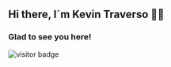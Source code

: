 ## Hi there, I´m Kevin Traverso 👋🏻

<!--- 
- 👋 Hi, I’m @KevinTraverso
- 👀 I’m interested in Hydrology and climatology
- 🌱 I’m currently learning ...
- 💞️ I’m looking to collaborate on ...
- 📫 How to reach me ...
--->

<!--- 
![visitantes](https://visitor-badge.glitch.me/badge?page_id=${KevinTraverso}.${KevinTraverso})
--->

### Glad to see you here!
![visitor badge](https://visitor-badge.glitch.me/badge?page_id=${KevinTraverso}.${KevinTraverso}.visitor-badge&left_color=red&right_color=green&left_text=HelloVisitors)

<!---
Kevin-Arnold-Traverso/Kevin-Arnold-Traverso is a ✨ special ✨ repository because its `README.md` (this file) appears on your GitHub profile.
You can click the Preview link to take a look at your changes.
--->
